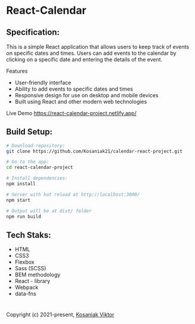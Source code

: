 <h1 style="margin-bottom:20px; margin-top:20px;">React-Calendar</h1>

## Specification:

This is a simple React application that allows users to keep track of events on specific dates and times. Users can add events to the calendar by clicking on a specific date and entering the details of the event.

Features

- User-friendly interface
- Ability to add events to specific dates and times
- Responsive design for use on desktop and mobile devices
- Built using React and other modern web technologies

Live Demo https://react-calendar-project.netlify.app/

## Build Setup:

```bash
# Download repository:
git clone https://github.com/Kosaniak21/calendar-react-project.git

# Go to the app:
cd react-calendar-project

# Install dependencies:
npm install

# Server with hot reload at http://localhost:3000/
npm start

# Output will be at dist/ folder
npm run build
```

## Tech Staks:

- HTML
- CSS3
- Flexbox
- Sass (SCSS)
- BEM methodology
- React - library
- Webpack
- data-fns

<div><h1></h1></div>

Copyright (c) 2021-present, [Kosaniak Viktor](https://github.com/Kosaniak21)
